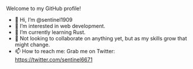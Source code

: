 Welcome to my GitHub profile!

- 👋 Hi, I’m @sentinel1909
- 👀 I’m interested in web development.
- 🌱 I’m currently learning Rust.
- 💞️ Not looking to collaborate on anything yet, but as my skills grow that might change.
- 📫 How to reach me: Grab me on Twitter: https://twitter.com/sentinel6671

